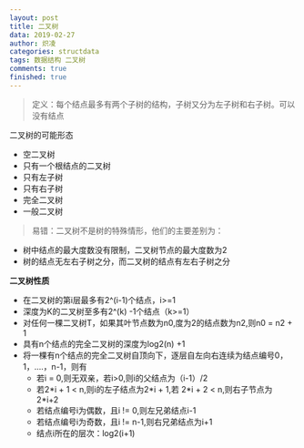 ```yaml
---
layout: post
title: 二叉树
data: 2019-02-27
author: 炽凌
categories: structdata
tags: 数据结构 二叉树
comments: true
finished: true
---
```

>  定义：每个结点最多有两个子树的结构，子树又分为左子树和右子树。可以没有结点

二叉树的可能形态

- 空二叉树
- 只有一个根结点的二叉树
- 只有左子树
- 只有右子树
- 完全二叉树
- 一般二叉树

> 易错：二叉树不是树的特殊情形，他们的主要差别为：

- 树中结点的最大度数没有限制，二叉树节点的最大度数为2
- 树的结点无左右子树之分，而二叉树的结点有左右子树之分

__二叉树性质__

- 在二叉树的第i层最多有2^(i-1)个结点，i>=1
- 深度为K的二叉树至多有2^(k) -1个结点（k>=1）
- 对任何一棵二叉树T，如果其叶节点数为n0,度为2的结点数为n2,则n0 = n2 + 1
- 具有n个结点的完全二叉树的深度为log2(n) +1
- 将一棵有n个结点的完全二叉树自顶向下，逐层自左向右连续为结点编号0，1，....，n-1，则有
  - 若i = 0,则无双亲，若i>0,则i的父结点为（i-1）/2
  - 若2*i + 1 < n,则i的左子结点为2\*i + 1,若 2\*i + 2 < n,则右子节点为 2\*i+2
  - 若结点编号i为偶数，且i != 0,则左兄弟结点i-1
  - 若结点编号i为奇数，且i != n-1,则右兄弟结点为i+1
  - 结点i所在的层次：log2(i+1)